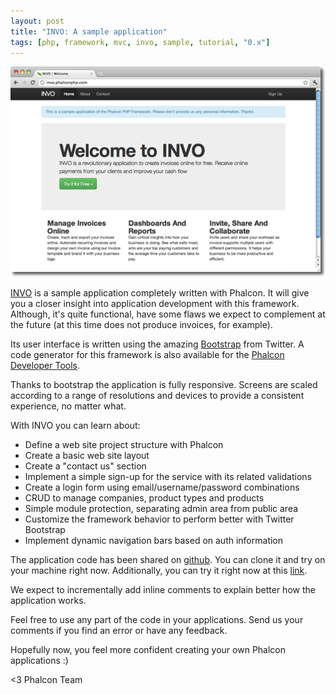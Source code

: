 ```yaml
---
layout: post
title: "INVO: A sample application"
tags: [php, framework, mvc, invo, sample, tutorial, "0.x"]
---
```


![Invo Application](/assets/files/2012-04-07-invo.png)

[INVO](https://github.com/phalcon/invo) is a sample application completely written with Phalcon. It will give you a closer insight into application development with this framework. Although, it's quite functional, have some flaws we expect to complement at the future (at this time does not produce invoices, for example).

<!--more-->
Its user interface is written using the amazing [Bootstrap](https://twitter.github.com) from Twitter. A code generator for this framework is also available for the [Phalcon Developer Tools](https://docs.phalcon.io/latest/en/tools).

Thanks to bootstrap the application is fully responsive. Screens are scaled according to a range of resolutions and devices to provide a consistent experience, no matter what.

With INVO you can learn about:

- Define a web site project structure with Phalcon
- Create a basic web site layout
- Create a "contact us" section
- Implement a simple sign-up for the service with its related validations
- Create a login form using email/username/password combinations 
- CRUD to manage companies, product types and products
- Simple module protection, separating admin area from public area
- Customize the framework behavior to perform better with Twitter Bootstrap
- Implement dynamic navigation bars based on auth information

The application code has been shared on [github](https://github.com/phalcon/invo). You can clone it and try on your machine right now. Additionally, you can try it right now at this [link](https://invo.phalcon.io).

We expect to incrementally add inline comments to explain better how the application works.

Feel free to use any part of the code in your applications. Send us your comments if you find an error or have any feedback. 

Hopefully now, you feel more confident creating your own Phalcon applications :)

<3 Phalcon Team